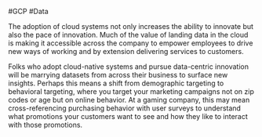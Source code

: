#GCP #Data 

The adoption of cloud systems not only increases the ability to innovate but also the pace of innovation. Much of the value of landing data in the cloud is making it accessible across the company to empower employees to drive new ways of working and by extension delivering services to customers.

Folks who adopt cloud-native systems and pursue data-centric innovation will be marrying datasets from across their business to surface new insights. Perhaps this means a shift from demographic targeting to behavioral targeting, where you target your marketing campaigns not on zip codes or age but on online behavior. At a gaming company, this may mean cross-referencing purchasing behavior with user surveys to understand what promotions your customers want to see and how they like to interact with those promotions.